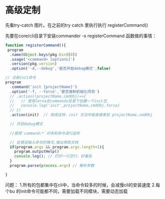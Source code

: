 # 高级定制

先看try-catch 图片。在之前的try catch 里执行执行 registerCommand()

先要在core/cli目录下安装commander -s
registerCommand 函数做的事情：
```js
function registerCommand(){
 program
  .name(Object.keys(pkg.bin)[0])
  .usage('<command> [options]')
  .version(pkg.version)
  .option('-d,--debug','是否开始debug模式',false)

// 注册init命令
program
  .command('init [projectName]')
  .option('-f, --force','是否强制初始化项目')
  // .action((projectName,cmdObj)=>{
  //   // 使用lerna在commands目录下创建一个init包
  //   console.log('init',projectName,cmdObj.force)
  // })
  .action(init)  // 改成这样，init 方法中能直接拿到 projectName,cmdObj

  // 开启debug模式
  
  //使用`command:*`对未知命令进行监听

  // 处理没输入命令的情况,输出帮助文档
  if(program.args && program.args.length<1){
    program.outputHelp()
    console.log(); // 打印一行空行，好看些
  }
  program.parse(process.argv) // 解析参数

}

```


问题： 
1.所有的包都集中在cli中，当命令较多的时候，会减慢cli的安装速度 
2.每个bu 的init命令可能都不同，需要加载不同模块，需要动态加载



